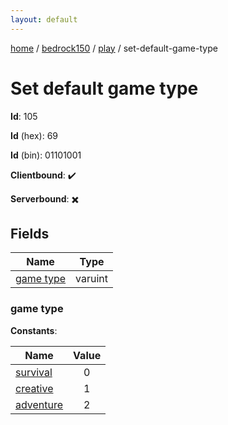 ```yaml
---
layout: default
---
```


[home](/)  /  [bedrock150](/protocol/bedrock150)  /  [play](/protocol/bedrock150/play)  /  set-default-game-type

# Set default game type

**Id**: 105

**Id** (hex): 69

**Id** (bin): 01101001

**Clientbound**: ✔️

**Serverbound**: ✖️

## Fields

Name | Type
---|---
[game type](#game-type) | varuint

### game type

**Constants**:

Name | Value
---|:---:
[survival](game-type_survival) | 0
[creative](game-type_creative) | 1
[adventure](game-type_adventure) | 2

